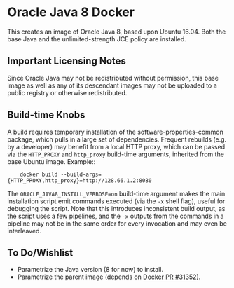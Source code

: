 Oracle Java 8 Docker
====================

This creates an image of Oracle Java 8, based upon Ubuntu 16.04.  Both the base
Java and the unlimited-strength JCE policy are installed.

Important Licensing Notes
-------------------------
Since Oracle Java may not be redistributed without permission, this base image
as well as any of its descendant images may not be uploaded to a public registry
or otherwise redistributed.

Build-time Knobs
----------------

A build requires temporary installation of the software-properties-common
package, which pulls in a large set of dependencies.  Frequent rebuilds (e.g. by
a developer) may benefit from a local HTTP proxy, which can be passed via the
`HTTP_PROXY` and `http_proxy` build-time arguments, inherited from the base
Ubuntu image.  Example::

        docker build --build-args={HTTP_PROXY,http_proxy}=http://128.66.1.2:8080

The ``ORACLE_JAVA8_INSTALL_VERBOSE=on`` build-time argument makes the main
installation script emit commands executed (via the ``-x`` shell flag), useful
for debugging the script.  Note that this introduces inconsistent build output,
as the script uses a few pipelines, and the ``-x`` outputs from the commands in
a pipeline may not be in the same order for every invocation and may even be
interleaved.

To Do/Wishlist
--------------

* Parametrize the Java version (8 for now) to install.
* Parametrize the parent image (depends on [Docker PR
  #31352](https://github.com/docker/docker/pull/31352)).
